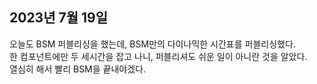 ## **2023년 7월 19일**

오늘도 BSM 퍼블리싱을 했는데, BSM만의 다이나믹한 시간표를 퍼블리싱했다.  
한 컴포넌트에만 두 세시간을 잡고 나니, 퍼블리셔도 쉬운 일이 아니란 것을 알았다.  
열심히 해서 빨리 BSM을 끝내야겠다.
